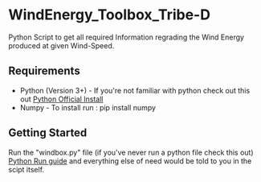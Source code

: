 # WindEnergy_Toolbox_Tribe-D
Python Script to get all required Information regrading the Wind Energy produced at given Wind-Speed.

## Requirements
- Python (Version 3+) - If you're not familiar with python check out this out [Python Official Install](https://www.python.org/downloads/) 
- Numpy - To install run : pip install numpy

## Getting Started
Run the "windbox.py" file (if you've never run a python file check this out) [Python Run guide](https://www.tutorialspoint.com/how-to-run-python-program)
and everything else of need would be told to you in the scipt itself.
